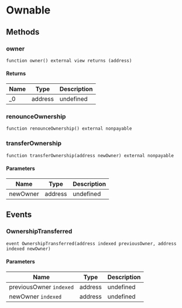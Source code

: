 # Ownable









## Methods

### owner

```solidity
function owner() external view returns (address)
```






#### Returns

| Name | Type | Description |
|---|---|---|
| _0 | address | undefined

### renounceOwnership

```solidity
function renounceOwnership() external nonpayable
```






### transferOwnership

```solidity
function transferOwnership(address newOwner) external nonpayable
```





#### Parameters

| Name | Type | Description |
|---|---|---|
| newOwner | address | undefined



## Events

### OwnershipTransferred

```solidity
event OwnershipTransferred(address indexed previousOwner, address indexed newOwner)
```





#### Parameters

| Name | Type | Description |
|---|---|---|
| previousOwner `indexed` | address | undefined |
| newOwner `indexed` | address | undefined |



